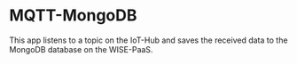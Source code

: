 # MQTT-MongoDB

This app listens to a topic on the IoT-Hub and saves the received data to the MongoDB database on the WISE-PaaS.
